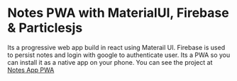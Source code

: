# Notes PWA with MaterialUI, Firebase & Particlesjs
Its a progressive web app build in react using Materail UI. Firebase is used to persist notes and login with google to authenticate user. Its a PWA so you can install it as a native app on your phone.
You can see the project at [Notes App PWA](https://keep-notes-pwa.netlify.app/)
